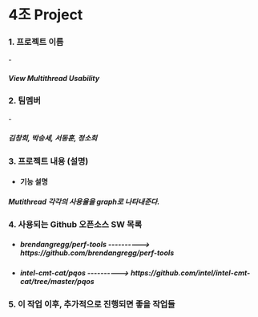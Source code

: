 # 4조 Project
<H3>1. 프로젝트 이름</H3>
- <H5>View Multithread Usability</H5>

<H3>2. 팀멤버</H3>
- <H5>김창희, 박승세, 서동훈, 정소희</H5>

<H3>3. 프로젝트 내용 (설명)</H3>

- <H4>기능 설명</H4>
<H5>Mutithread 각각의 사용율을 graph로 나타내준다.</H5>


<H3>4. 사용되는 Github 오픈소스 SW 목록</H3>

- <H5> brendangregg/perf-tools ----------> https://github.com/brendangregg/perf-tools
- <H5> intel-cmt-cat/pqos ----------> https://github.com/intel/intel-cmt-cat/tree/master/pqos

<H3>5. 이 작업 이후, 추가적으로 진행되면 좋을 작업들</H3>
